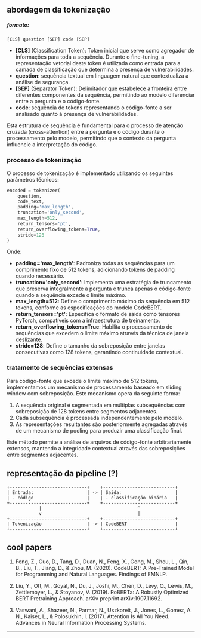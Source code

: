 ## abordagem da tokenização

##### formato:

```
[CLS] question [SEP] code [SEP]
```

- **[CLS]** (Classification Token): Token inicial que serve como agregador de informações para toda a sequência. Durante o fine-tuning, a representação vetorial deste token é utilizada como entrada para a camada de classificação que determina a presença de vulnerabilidades.
- **question**: sequência textual em linguagem natural que contextualiza a análise de segurança.
- **[SEP]** (Separator Token): Delimitador que estabelece a fronteira entre diferentes componentes da sequência, permitindo ao modelo diferenciar entre a pergunta e o código-fonte.
- **code**: sequência de tokens representando o código-fonte a ser analisado quanto à presença de vulnerabilidades.

Esta estrutura de sequência é fundamental para o processo de atenção cruzada (cross-attention) entre a pergunta e o código durante o processamento pelo modelo, permitindo que o contexto da pergunta influencie a interpretação do código.

### processo de tokenização

O processo de tokenização é implementado utilizando os seguintes parâmetros técnicos:

```python
encoded = tokenizer(
    question,
    code_text,
    padding='max_length',
    truncation='only_second',
    max_length=512,
    return_tensors='pt',
    return_overflowing_tokens=True,
    stride=128
)
```

Onde:

- **padding='max_length'**: Padroniza todas as sequências para um comprimento fixo de 512 tokens, adicionando tokens de padding quando necessário.
- **truncation='only_second'**: Implementa uma estratégia de truncamento que preserva integralmente a pergunta e trunca apenas o código-fonte quando a sequência excede o limite máximo.
- **max_length=512**: Define o comprimento máximo da sequência em 512 tokens, conforme as especificações do modelo CodeBERT.
- **return_tensors='pt'**: Especifica o formato de saída como tensores PyTorch, compatíveis com a infraestrutura de treinamento.
- **return_overflowing_tokens=True**: Habilita o processamento de sequências que excedem o limite máximo através da técnica de janela deslizante.
- **stride=128**: Define o tamanho da sobreposição entre janelas consecutivas como 128 tokens, garantindo continuidade contextual.

### tratamento de sequências extensas

Para código-fonte que excede o limite máximo de 512 tokens, implementamos um mecanismo de processamento baseado em sliding window com sobreposição. Este mecanismo opera da seguinte forma:

1. A sequência original é segmentada em múltiplas subsequências com sobreposição de 128 tokens entre segmentos adjacentes.
2. Cada subsequência é processada independentemente pelo modelo.
3. As representações resultantes são posteriormente agregadas através de um mecanismo de pooling para produzir uma classificação final.

Este método permite a análise de arquivos de código-fonte arbitrariamente extensos, mantendo a integridade contextual através das sobreposições entre segmentos adjacentes.



## representação da pipeline (?)

```
+-----------------------------+    +---------------------------+
| Entrada:                    | -> | Saida:                    |
| - código                    |    | - classificação binária   |                
+-----------------------------+    +---------------------------+
            |                                    ^
            v                                    |
+-----------------------------+    +---------------------------+
| Tokenização                 | -> | CodeBERT                  |          
+-----------------------------+    +---------------------------+
```



## cool papers

1. Feng, Z., Guo, D., Tang, D., Duan, N., Feng, X., Gong, M., Shou, L., Qin, B., Liu, T., Jiang, D., & Zhou, M. (2020). CodeBERT: A Pre-Trained Model for Programming and Natural Languages. Findings of EMNLP.

2. Liu, Y., Ott, M., Goyal, N., Du, J., Joshi, M., Chen, D., Levy, O., Lewis, M., Zettlemoyer, L., & Stoyanov, V. (2019). RoBERTa: A Robustly Optimized BERT Pretraining Approach. arXiv preprint arXiv:1907.11692.

3. Vaswani, A., Shazeer, N., Parmar, N., Uszkoreit, J., Jones, L., Gomez, A. N., Kaiser, L., & Polosukhin, I. (2017). Attention Is All You Need. Advances in Neural Information Processing Systems.

---

